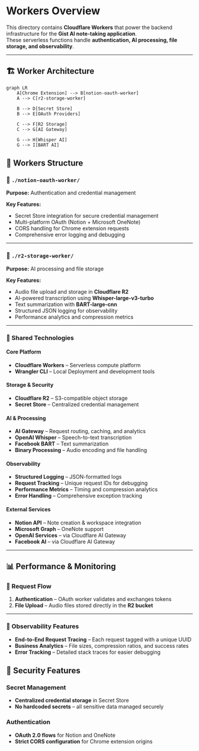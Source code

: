 # Workers Overview

This directory contains **Cloudflare Workers** that power the backend infrastructure for the **Gist AI note-taking application**.  
These serverless functions handle **authentication, AI processing, file storage, and observability**.

---

## 🏗️ Worker Architecture

```mermaid
graph LR
    A[Chrome Extension] --> B[notion-oauth-worker]
    A --> C[r2-storage-worker]

    B --> D[Secret Store]
    B --> E[OAuth Providers]

    C --> F[R2 Storage]
    C --> G[AI Gateway]

    G --> H[Whisper AI]
    G --> I[BART AI]
```
## 📁 Workers Structure

### 🔐 `./notion-oauth-worker/`

**Purpose:** Authentication and credential management  

**Key Features:**
- Secret Store integration for secure credential management  
- Multi-platform OAuth (Notion + Microsoft OneNote)  
- CORS handling for Chrome extension requests  
- Comprehensive error logging and debugging  

---

### 🤖 `./r2-storage-worker/`

**Purpose:** AI processing and file storage  

**Key Features:**
- Audio file upload and storage in **Cloudflare R2**  
- AI-powered transcription using **Whisper-large-v3-turbo**  
- Text summarization with **BART-large-cnn**  
- Structured JSON logging for observability  
- Performance analytics and compression metrics  

---

### 🔧 Shared Technologies

#### Core Platform
- **Cloudflare Workers** – Serverless compute platform  
- **Wrangler CLI** – Local Deployment and development tools  

#### Storage & Security
- **Cloudflare R2** – S3-compatible object storage  
- **Secret Store** – Centralized credential management  

#### AI & Processing
- **AI Gateway** – Request routing, caching, and analytics  
- **OpenAI Whisper** – Speech-to-text transcription  
- **Facebook BART** – Text summarization  
- **Binary Processing** – Audio encoding and file handling  

#### Observability
- **Structured Logging** – JSON-formatted logs  
- **Request Tracking** – Unique request IDs for debugging  
- **Performance Metrics** – Timing and compression analytics  
- **Error Handling** – Comprehensive exception tracking  

#### External Services
- **Notion API** – Note creation & workspace integration  
- **Microsoft Graph** – OneNote support  
- **OpenAI Services** – via Cloudflare AI Gateway  
- **Facebook AI** –  via Cloudflare AI Gateway  

---
## 📊 Performance & Monitoring

### 🔄 Request Flow
1. **Authentication** – OAuth worker validates and exchanges tokens  
2. **File Upload** – Audio files stored directly in the **R2 bucket**  

---

### 🔎 Observability Features
- **End-to-End Request Tracing** – Each request tagged with a unique UUID  
- **Business Analytics** – File sizes, compression ratios, and success rates  
- **Error Tracking** – Detailed stack traces for easier debugging  

## 🔐 Security Features

### Secret Management
- **Centralized credential storage** in Secret Store  
- **No hardcoded secrets** – all sensitive data managed securely  

### Authentication
- **OAuth 2.0 flows** for Notion and OneNote  
- **Strict CORS configuration** for Chrome extension origins  

